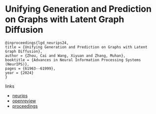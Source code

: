 # Unifying Generation and Prediction on Graphs with Latent Graph Diffusion

```
@inproceedings{lgd_neurips24,
title = {Unifying Generation and Prediction on Graphs with Latent Graph Diffusion},
author = {Zhou, Cai and Wang, Xiyuan and Zhang, Muhan},
booktitle = {Advances in Neural Information Processing Systems (NeurIPS)},
pages = {61963--61999},
year = {2024}
}
```

links
- [neurips](https://nips.cc/Conferences/2024/Schedule?showEvent=93791)
- [openreview](https://openreview.net/forum?id=lvibangnAs)
- [proceedings](https://papers.nips.cc//paper_files/paper/2024/hash/718d02a76d69686a36eccc8cde3e6a41-Abstract-Conference.html)
